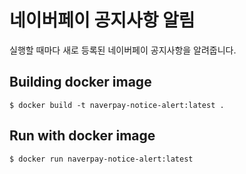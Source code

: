 # 네이버페이 공지사항 알림

실행할 때마다 새로 등록된 네이버페이 공지사항을 알려줍니다.

## Building docker image 

`$ docker build -t naverpay-notice-alert:latest .`

## Run with docker image

`$ docker run naverpay-notice-alert:latest`